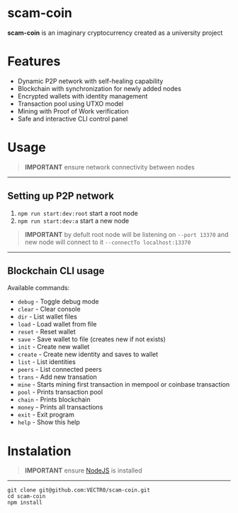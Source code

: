 # scam-coin

**scam-coin** is an imaginary cryptocurrency created as a university project

# Features

- Dynamic P2P network with self-healing capability  
- Blockchain with synchronization for newly added nodes  
- Encrypted wallets with identity management  
- Transaction pool using UTXO model  
- Mining with Proof of Work verification  
- Safe and interactive CLI control panel  

# Usage

> **IMPORTANT** ensure network connectivity between nodes
---

## Setting up P2P network

1. `npm run start:dev:root` start a root node
2. `npm run start:dev:a` start a new node

> **IMPORTANT** by defult root node will be listening on `--port 13370` and new node will connect to it `--connectTo localhost:13370`
---

## Blockchain CLI usage

Available commands:
- `debug` - Toggle debug mode
- `clear` - Clear console
- `dir` - List wallet files
- `load` <filename> <password> - Load wallet from file
- `reset` - Reset wallet
- `save` <filename> <password> - Save wallet to file (creates new if not exists)
- `init` - Create new wallet
- `create` - Create new identity and saves to wallet
- `list` - List identities
- `peers` - List connected peers
- `trans` <identity> <to> <amount> - Add new transation
- `mine` - Starts mining first transaction in mempool or coinbase transaction
- `pool` - Prints transaction pool
- `chain` - Prints blockchain
- `money` - Prints all transactions
- `exit` - Exit program
- `help` - Show this help

# Instalation

> **IMPORTANT** ensure [NodeJS](https://nodejs.org/en) is installed
---
```
git clone git@github.com:VECTR0/scam-coin.git
cd scam-coin
npm install
```
